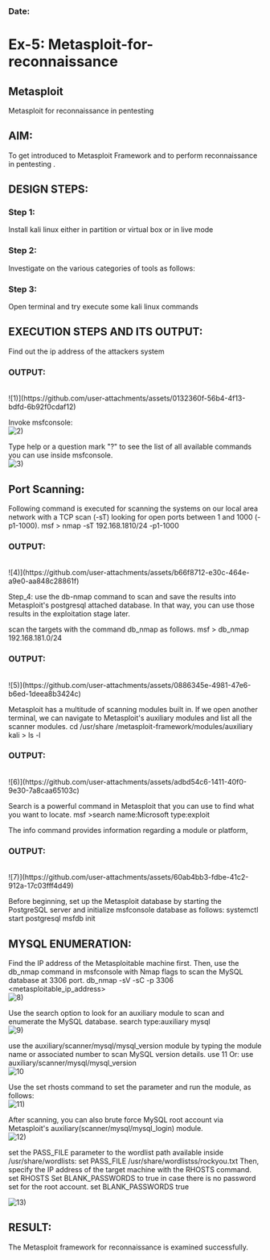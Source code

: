 ### Date:
# Ex-5: Metasploit-for-reconnaissance
## Metasploit
Metasploit for reconnaissance in pentesting

## AIM:

To get introduced to Metasploit Framework and to  perform reconnaissance  in pentesting .

## DESIGN STEPS:

### Step 1:

Install kali linux either in partition or virtual box or in live mode

### Step 2:

Investigate on the various categories of tools as follows:

### Step 3:

Open terminal and try execute some kali linux commands

## EXECUTION STEPS AND ITS OUTPUT:
Find out the ip address of the attackers system
### OUTPUT:
</br>
![1)](https://github.com/user-attachments/assets/0132360f-56b4-4f13-bdfd-6b92f0cdaf12)

Invoke msfconsole:
</br>
![2)](https://github.com/user-attachments/assets/2bdf0f50-d53a-4fdb-b638-3f6d774c1ab1)


Type help or a question mark "?" to see the list of all available commands you can use inside msfconsole.
</br>
![3)](https://github.com/user-attachments/assets/2d24b5bc-8eb7-4010-966c-0faea002d0b5)


## Port Scanning:
Following command is executed for scanning the systems on our local area network with a TCP scan (-sT) looking for open ports between 1 and 1000 (-p1-1000).
msf >  nmap -sT 192.168.1810/24 -p1-1000
### OUTPUT:
</br>
![4)](https://github.com/user-attachments/assets/b66f8712-e30c-464e-a9e0-aa848c28861f)

Step_4:
use the db-nmap command to scan and save the results into Metasploit's postgresql attached database. In that way, you can use those results in the exploitation stage later.

scan the targets with the command db_nmap as follows.
msf > db_nmap 192.168.181.0/24
### OUTPUT:
</br>
![5)](https://github.com/user-attachments/assets/0886345e-4981-47e6-b6ed-1deea8b3424c)


Metasploit has a multitude of scanning modules built in. If we open another terminal, we can navigate to Metasploit's auxiliary modules and list all the scanner modules.
cd /usr/share /metasploit-framework/modules/auxiliary
kali > ls -l
### OUTPUT:
</br>
![6)](https://github.com/user-attachments/assets/adbd54c6-1411-40f0-9e30-7a8caa65103c)

Search is a powerful command in Metasploit that you can use to find what you want to locate. 
msf >search name:Microsoft type:exploit

The info command provides information regarding a module or platform,
### OUTPUT:
</br>
![7)](https://github.com/user-attachments/assets/60ab4bb3-fdbe-41c2-912a-17c03fff4d49)


Before beginning, set up the Metasploit database by starting the PostgreSQL server and initialize msfconsole database as follows:
systemctl start postgresql
msfdb init
## MYSQL ENUMERATION:
Find the IP address of the Metasploitable machine first. Then, use the db_nmap command in msfconsole with Nmap flags to scan the MySQL database at 3306 port.
db_nmap -sV -sC -p 3306 <metasploitable_ip_address>
</br>
![8)](https://github.com/user-attachments/assets/d565bd94-e516-406a-8198-c1450cfcd55d)

Use the search option to look for an auxiliary module to scan and enumerate the MySQL database.
search type:auxiliary mysql
</br>
![9)](https://github.com/user-attachments/assets/0b38cede-395e-482b-9273-25eed7f4b21a)

use the auxiliary/scanner/mysql/mysql_version module by typing the module name or associated number to scan MySQL version details.
use 11 Or: use auxiliary/scanner/mysql/mysql_version
</br>
![10](https://github.com/user-attachments/assets/17b4a9fc-fb44-4b75-908e-56b0e77a64fa)


Use the set rhosts command to set the parameter and run the module, as follows:
</br>
![11)](https://github.com/user-attachments/assets/43782d45-4c2a-4d3f-a5de-5236d4e854ea)


After scanning, you can also brute force MySQL root account via Metasploit's auxiliary(scanner/mysql/mysql_login) module.
</br>
![12)](https://github.com/user-attachments/assets/31104842-1963-4032-9b0b-4df892258e73)

set the PASS_FILE parameter to the wordlist path available inside /usr/share/wordlists:
set PASS_FILE /usr/share/wordlistss/rockyou.txt
Then, specify the IP address of the target machine with the RHOSTS command.
set RHOSTS <metasploitable-ip-address>
Set BLANK_PASSWORDS to true in case there is no password set for the root account.
set BLANK_PASSWORDS true

![13)](https://github.com/user-attachments/assets/7acb3041-15d7-4d5c-8689-1ac0d6be4add)

## RESULT:
The Metasploit framework for reconnaissance is  examined successfully.
